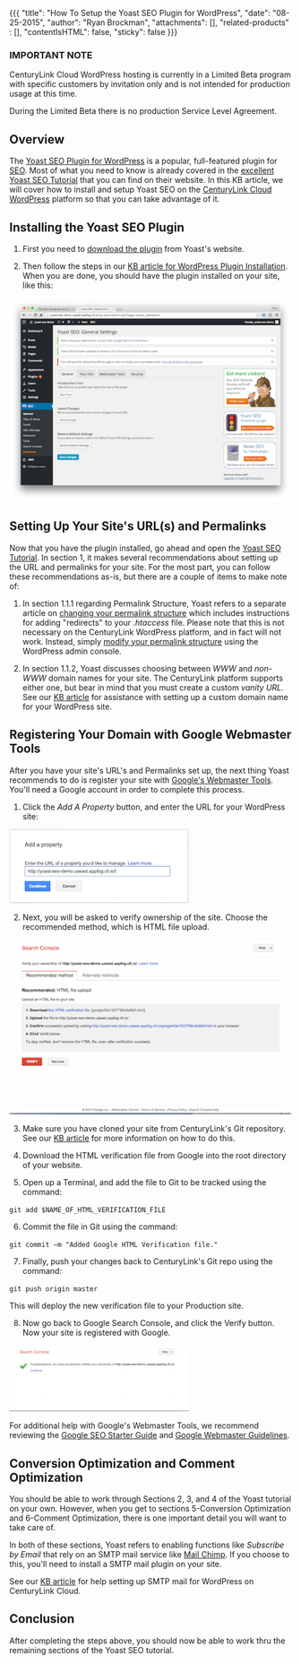 {{{
  "title": "How To Setup the Yoast SEO Plugin for WordPress",
  "date": "08-25-2015",
  "author": "Ryan Brockman",
  "attachments": [],
  "related-products" : [],
  "contentIsHTML": false,
  "sticky": false
}}}

### IMPORTANT NOTE

CenturyLink Cloud WordPress hosting is currently in a Limited Beta program with specific customers by invitation only and is not intended for production usage at this time.

During the Limited Beta there is no production Service Level Agreement.

## Overview
The [Yoast SEO Plugin for WordPress](https://yoast.com/wordpress/plugins/seo/) is a popular, full-featured plugin for [SEO](https://codex.wordpress.org/Search_Engine_Optimization_for_WordPress).  Most of what you need to know is already covered in the [excellent Yoast SEO Tutorial](https://yoast.com/articles/wordpress-seo/) that you can find on their website.  In this KB article, we will cover how to install and setup Yoast SEO on the [CenturyLink Cloud WordPress](https://www.ctl.io/wordpress) platform so that you can take advantage of it.

## Installing the Yoast SEO Plugin

1. First you need to [download the plugin](https://yoast.com/wordpress/plugins/) from Yoast's website.  

2. Then follow the steps in our [KB article for WordPress Plugin Installation](../wordpress/wordpress-plugin-installation/).  When you are done, you should have the plugin installed on your site, like this:

![](../images/wp_yoast_seo/wp_yoast_seo_1.png)

## Setting Up Your Site's URL(s) and Permalinks

Now that you have the plugin installed, go ahead and open the [Yoast SEO Tutorial](https://yoast.com/articles/wordpress-seo/).  In section 1, it makes several recommendations about setting up the URL and permalinks for your site.  For the most part, you can follow these recommendations as-is, but there are a couple of items to make note of:

1. In section 1.1.1 regarding Permalink Structure, Yoast refers to a separate article on [changing your permalink structure](https://yoast.com/change-wordpress-permalink-structure/) which includes instructions for adding "redirects" to your _.htaccess_ file.  Please note that this is not necessary on the CenturyLink WordPress platform, and in fact will not work.  Instead, simply [modify your permalink structure](https://codex.wordpress.org/Using_Permalinks) using the WordPress admin console.

2. In section 1.1.2, Yoast discusses choosing between _WWW_ and _non-WWW_ domain names for your site.  The CenturyLink platform supports either one, but bear in mind that you must create a custom _vanity URL_.  See our [KB article](../wordpress/wordpress-custom-domain-configuration/) for assistance with setting up a custom domain name for your WordPress site.

## Registering Your Domain with Google Webmaster Tools
After you have your site's URL's and Permalinks set up, the next thing Yoast recommends to do is register your site with [Google's Webmaster Tools](https://www.google.com/webmasters/tools/home?hl=en).  You'll need a Google account in order to complete this process.

1. Click the _Add A Property_ button, and enter the URL for your WordPress site:

  ![](../images/wp_yoast_seo/wp_yoast_seo_2.png)

2. Next, you will be asked to verify ownership of the site.  Choose the recommended method, which is HTML file upload.

  ![](../images/wp_yoast_seo/wp_yoast_seo_3.png)

3. Make sure you have cloned your site from CenturyLink's Git repository.  See our [KB article](../wordpress/wordpress-site-updates-with-git/) for more information on how to do this.

4. Download the HTML verification file from Google into the root directory of your website.

5. Open up a Terminal, and add the file to Git to be tracked using the command:

  `git add $NAME_OF_HTML_VERIFICATION_FILE`

6. Commit the file in Git using the command:

  `git commit –m "Added Google HTML Verification file."`

7. Finally, push your changes back to CenturyLink's Git repo using the command:

  `git push origin master`

  This will deploy the new verification file to your Production site.

8. Now go back to Google Search Console, and click the Verify button.  Now your site is registered with Google.

  ![](../images/wp_yoast_seo/wp_yoast_seo_4.png)

For additional help with Google's Webmaster Tools, we recommend reviewing the [Google SEO Starter Guide](http://static.googleusercontent.com/media/www.google.com/en//webmasters/docs/search-engine-optimization-starter-guide.pdf) and [Google Webmaster Guidelines](https://support.google.com/webmasters/answer/35769?hl=en&ref_topic=6002025).

## Conversion Optimization and Comment Optimization

You should be able to work through Sections 2, 3, and 4 of the Yoast tutorial on your own.  However, when you get to sections 5-Conversion Optimization and 6-Comment Optimization, there is one important detail you will want to take care of.  

In both of these sections, Yoast refers to enabling functions like _Subscribe by Email_ that rely on an SMTP mail service like [Mail Chimp](http://mailchimp.com/).  If you choose to this, you'll need to install a SMTP mail plugin on your site.  

See our [KB article](../wordpress/wordpress-smtp-configuration/) for help setting up SMTP mail for WordPress on CenturyLink Cloud.

## Conclusion
After completing the steps above, you should now be able to work thru the remaining sections of the Yoast SEO tutorial.
